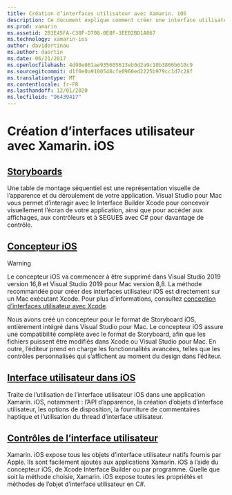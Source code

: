 ```yaml
---
title: Création d’interfaces utilisateur avec Xamarin. iOS
description: Ce document explique comment créer une interface utilisateur dans une application Xamarin. iOS. Il fournit des liens vers des guides relatifs au concepteur iOS, aux storyboards, aux concepts généraux de l’interface iOS et aux contrôles d’interface utilisateur iOS.
ms.prod: xamarin
ms.assetid: 2B3E45FA-C30F-D708-0E8F-3EE02BD1A867
ms.technology: xamarin-ios
author: davidortinau
ms.author: daortin
ms.date: 06/21/2017
ms.openlocfilehash: 4d98e061ae935605613eb0d2a9c10b3866b610c9
ms.sourcegitcommit: d1f0e0a9100548cfe0960ed2225b979cc1d7c28f
ms.translationtype: MT
ms.contentlocale: fr-FR
ms.lasthandoff: 12/01/2020
ms.locfileid: "96439417"
---
```

# <a name="building-user-interfaces-with-xamarinios"></a>Création d’interfaces utilisateur avec Xamarin. iOS

## <a name="storyboards"></a>[Storyboards](~/ios/user-interface/storyboards/index.md)

Une table de montage séquentiel est une représentation visuelle de l’apparence et du déroulement de votre application. Visual Studio pour Mac vous permet d’interagir avec le Interface Builder Xcode pour concevoir visuellement l’écran de votre application, ainsi que pour accéder aux affichages, aux contrôleurs et à SEGUES avec C# pour davantage de contrôle. 

## <a name="ios-designer"></a>[Concepteur iOS](~/ios/user-interface/designer/index.md)

> [!WARNING]
> Le concepteur iOS va commencer à être supprimé dans Visual Studio 2019 version 16,8 et Visual Studio 2019 pour Mac version 8,8.
> La méthode recommandée pour créer des interfaces utilisateur iOS est directement sur un Mac exécutant Xcode. Pour plus d’informations, consultez [conception d’interfaces utilisateur avec Xcode](~/ios/user-interface/storyboards/index.md). 

Nous avons créé un concepteur pour le format de Storyboard iOS, entièrement intégré dans Visual Studio pour Mac. Le concepteur iOS assure une compatibilité complète avec le format de Storyboard, afin que les fichiers puissent être modifiés dans Xcode ou Visual Studio pour Mac. En outre, l’éditeur prend en charge les fonctionnalités avancées, telles que les contrôles personnalisés qui s’affichent au moment du design dans l’éditeur.

## <a name="user-interface-in-ios"></a>[Interface utilisateur dans iOS](~/ios/user-interface/ios-ui/index.md)

Traite de l’utilisation de l’interface utilisateur iOS dans une application Xamarin. iOS, notamment : l’API d’apparence, la création d’objets d’interface utilisateur, les options de disposition, la fourniture de commentaires haptique et l’utilisation du thread d’interface utilisateur.

## <a name="user-interface-controls"></a>[Contrôles de l’interface utilisateur](~/ios/user-interface/controls/index.md)

Xamarin. iOS expose tous les objets d’interface utilisateur natifs fournis par Apple. Ils sont facilement ajoutés aux applications Xamarin. iOS à l’aide du concepteur iOS, de Xcode Interface Builder ou par programme. Quelle que soit la méthode choisie, Xamarin. iOS expose toutes les propriétés et méthodes de l’objet d’interface utilisateur en C#.
